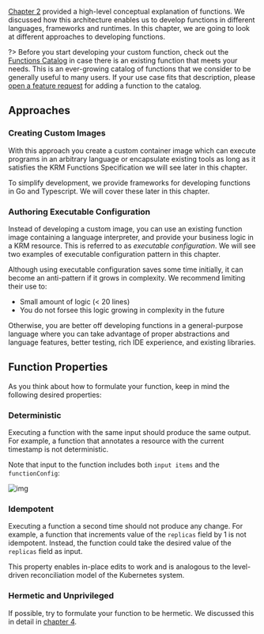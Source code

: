 [Chapter 2] provided a high-level conceptual explanation of functions. We
discussed how this architecture enables us to develop functions in different
languages, frameworks and runtimes. In this chapter, we are going to look at
different approaches to developing functions.

?> Before you start developing your custom function, check out the
[Functions Catalog](https://catalog.kpt.dev/ ":target=_self") in case there is
an existing function that meets your needs. This is an ever-growing catalog of
functions that we consider to be generally useful to many users. If your use
case fits that description, please [open a feature request][fr] for adding a
function to the catalog.

## Approaches

### Creating Custom Images

With this approach you create a custom container image which can execute
programs in an arbitrary language or encapsulate existing tools as long as it
satisfies the KRM Functions Specification we will see later in this chapter.

To simplify development, we provide frameworks for developing functions in Go
and Typescript. We will cover these later in this chapter.

### Authoring Executable Configuration

Instead of developing a custom image, you can use an existing function image
containing a language interpreter, and provide your business logic in a KRM
resource. This is referred to as _executable configuration_. We will see two
examples of executable configuration pattern in this chapter.

Although using executable configuration saves some time initially, it can become
an anti-pattern if it grows in complexity. We recommend limiting their use to:

- Small amount of logic (< 20 lines)
- You do not forsee this logic growing in complexity in the future

Otherwise, you are better off developing functions in a general-purpose language
where you can take advantage of proper abstractions and language features,
better testing, rich IDE experience, and existing libraries.

## Function Properties

As you think about how to formulate your function, keep in mind the following
desired properties:

### Deterministic

Executing a function with the same input should produce the same output. For
example, a function that annotates a resource with the current timestamp is not
deterministic.

Note that input to the function includes both `input items` and the
`functionConfig`:

![img](/static/images/func.svg)

### Idempotent

Executing a function a second time should not produce any change. For example, a
function that increments value of the `replicas` field by 1 is not idempotent.
Instead, the function could take the desired value of the `replicas` field as
input.

This property enables in-place edits to work and is analogous to the
level-driven reconciliation model of the Kubernetes system.

### Hermetic and Unprivileged

If possible, try to formulate your function to be hermetic. We discussed this in
detail in [chapter 4].

[chapter 2]: /book/02-concepts/03-functions
[chapter 4]:
  /book/04-using-functions/02-imperative-function-execution?id=privileged-execution
[fr]:
  https://github.com/kptdev/kpt/issues/new?assignees=&labels=enhancement&template=feature_request.md&title=
[functions specification]:
  /book/05-developing-functions/01-functions-specification
